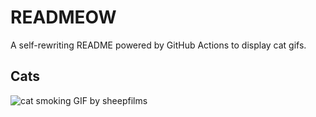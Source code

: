 # READMEOW

A self-rewriting README powered by GitHub Actions to display cat gifs.

## Cats

![cat smoking GIF by sheepfilms](https://media0.giphy.com/media/l0ExdMHUDKteztyfe/200.gif?cid=9acd02dasku8f24oi35yw0c4kmeumu8tc2kxj162s85ewe01&ep=v1_gifs_search&rid=200.gif&ct=g)
